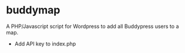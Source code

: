buddymap
========

A PHP/Javascript script for Wordpress to add all Buddypress users to a map.

* Add API key to index.php
